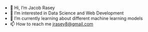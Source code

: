 - 👋 Hi, I’m Jacob Rasey
- 👀 I’m interested in Data Science and Web Development
- 🌱 I’m currently learning about different machine learning models
- 📫 How to reach me jrasey8@gmail.com
